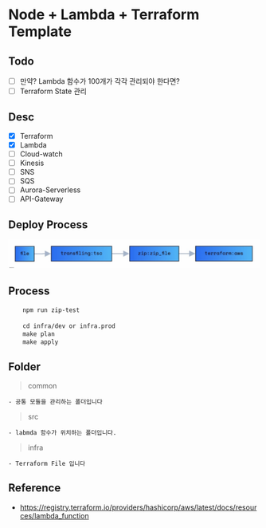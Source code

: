 # Node + Lambda + Terraform Template

## Todo

- [ ] 만약? Lambda 함수가 100개가 각각 관리되야 한다면?
- [ ] Terraform State 관리

## Desc

- [x] Terraform
- [x] Lambda
- [ ] Cloud-watch
- [ ] Kinesis
- [ ] SNS
- [ ] SQS
- [ ] Aurora-Serverless
- [ ] API-Gateway

<!-- - [ ] AWS CodePipeline
- [ ] AWS CloudFormation
- [ ] AWS CodeBuild -->

## Deploy Process

![arhc](./public/arch.jpg)

## Process

```
    npm run zip-test

    cd infra/dev or infra.prod
    make plan
    make apply
```

## Folder

> common

    - 공통 모듈을 관리하는 폴더입니다

> src

    - labmda 함수가 위치하는 폴더입니다.

> infra

    - Terraform File 입니다

## Reference

- https://registry.terraform.io/providers/hashicorp/aws/latest/docs/resources/lambda_function
